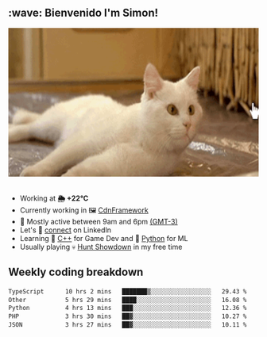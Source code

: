 <h2>:wave: <b>Bienvenido I'm Simon!&nbsp;</b></h2>

<section>
  <img src="./static/banner.gif" height=300 width=1000>
</section>

<br>

<ul>
  <li>
		<!--START_SECTION:weather-->
		Working at <b>🌦   +22°C</b>
		<!--END_SECTION:weather-->
  </li>
  <li>
    Currently working in 🖼️&nbsp;<a href=https://github.com/snapverse/cdn-framework target=_blank>CdnFramework</a>
  </li>
  <li>
    🚩 Mostly active between 9am and 6pm <a href=https://onlinealarmkur.com/world/es target=_blank>(GMT-3)</a>
  </li>
  <li>
    Let's 🔗&nbsp;<a href=https://www.linkedin.com/in/itsimmons target=_blank>connect</a> on LinkedIn
  </li>
  <li>
    Learning 👴&nbsp;<a href=https://images3.memedroid.com/images/UPLOADED755/65f2bce6734f6.webp target=_blank>C++</a> for Game Dev and 🐍&nbsp;<a href=https://qph.cf2.quoracdn.net/main-qimg-4472b6229cb75bf66ab531f3ebd4f975-lq target=_blank>Python</a> for ML
  </li>
  <li>
    Usually playing 💀&nbsp;<a href=https://www.huntshowdown.com target=_blank>Hunt Showdown</a> in my free time
  </li>
</ul>

<h2><b>Weekly coding breakdown </b></h2>

<!--START_SECTION:waka-->

```txt
TypeScript      10 hrs 2 mins   ███████▒░░░░░░░░░░░░░░░░░   29.43 %
Other           5 hrs 29 mins   ████░░░░░░░░░░░░░░░░░░░░░   16.08 %
Python          4 hrs 13 mins   ███░░░░░░░░░░░░░░░░░░░░░░   12.36 %
PHP             3 hrs 30 mins   ██▓░░░░░░░░░░░░░░░░░░░░░░   10.27 %
JSON            3 hrs 27 mins   ██▓░░░░░░░░░░░░░░░░░░░░░░   10.11 %
```

<!--END_SECTION:waka-->
